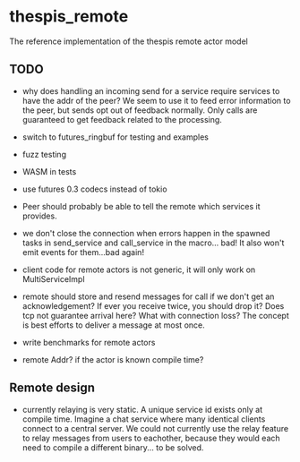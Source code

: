 # thespis_remote
The reference implementation of the thespis remote actor model


## TODO

- why does handling an incoming send for a service require services to have the addr of the peer?
  We seem to use it to feed error information to the peer, but sends opt out of feedback normally.
  Only calls are guaranteed to get feedback related to the processing.

- switch to futures_ringbuf for testing and examples

- fuzz testing

- WASM in tests
- use futures 0.3 codecs instead of tokio
- Peer should probably be able to tell the remote which services it provides.
- we don't close the connection when errors happen in the spawned tasks in send_service and call_service in the macro... bad! It also won't emit events for them...bad again!
- client code for remote actors is not generic, it will only work on MultiServiceImpl
- remote should store and resend messages for call if we don't get an acknowledgement? If ever you receive twice, you should drop it? Does tcp not guarantee arrival here? What with connection loss? The concept is best efforts to deliver a message at most once.
- write benchmarks for remote actors
- remote Addr? if the actor is known compile time?

## Remote design

- currently relaying is very static. A unique service id exists only at compile time. Imagine a chat service where many identical clients connect to a central server. We could not currently use the relay feature to relay messages from users to eachother, because they would each need to compile a different binary... to be solved.
